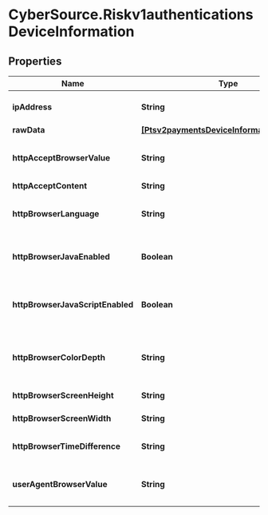# CyberSource.Riskv1authenticationsDeviceInformation

## Properties
Name | Type | Description | Notes
------------ | ------------- | ------------- | -------------
**ipAddress** | **String** | IP address of the customer.  #### Used by **Authorization, Capture, and Credit** Optional field.  | [optional] 
**rawData** | [**[Ptsv2paymentsDeviceInformationRawData]**](Ptsv2paymentsDeviceInformationRawData.md) |  | [optional] 
**httpAcceptBrowserValue** | **String** | Value of the Accept header sent by the customer's web browser. **Note** If the customer's browser provides a value, you must include it in your request.  | [optional] 
**httpAcceptContent** | **String** | The exact content of the HTTP accept header.  | 
**httpBrowserLanguage** | **String** | Value represents the browser language as defined in IETF BCP47. Example:en-US, refer  https://en.wikipedia.org/wiki/IETF_language_tag for more details.  | 
**httpBrowserJavaEnabled** | **Boolean** | A Boolean value that represents the ability of the cardholder browser to execute Java. Value is returned from the navigator.javaEnabled property. Possible Values:True/False  | 
**httpBrowserJavaScriptEnabled** | **Boolean** | A Boolean value that represents the ability of the cardholder browser to execute JavaScript. Possible Values:True/False. **Note**: Merchants should be able to know the values from fingerprint details of cardholder's browser.  | [optional] 
**httpBrowserColorDepth** | **String** | Value represents the bit depth of the color palette for displaying images, in bits per pixel. Example : 24, refer https://en.wikipedia.org/wiki/Color_depth for more details  | 
**httpBrowserScreenHeight** | **String** | Total height of the Cardholder's scree in pixels, example: 864.  | 
**httpBrowserScreenWidth** | **String** | Total width of the cardholder's screen in pixels. Example: 1536.  | 
**httpBrowserTimeDifference** | **String** | Time difference between UTC time and the cardholder browser local time, in minutes, Example:300  | 
**userAgentBrowserValue** | **String** | Value of the User-Agent header sent by the customer's web browser. Note If the customer's browser provides a value, you must include it in your request.  | 


